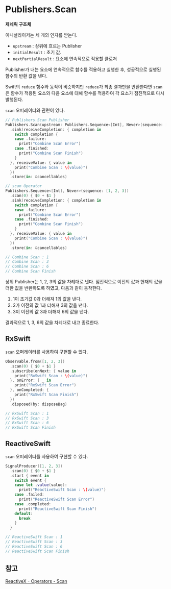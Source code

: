 # Publishers.Scan

**제네릭 구조체**

이니셜라이저는 세 개의 인자를 받는다.

- `upstream` : 상위에 흐르는 Publisher
- `initialResult` : 초기 값.
- `nextPartialResult` : 요소에 연속적으로 적용할 클로저

Publisher가 내는 요소에 연속적으로 함수를 적용하고 실행한 후, 성공적으로 실행된 함수의 반환 값을 낸다.

Swift의 `reduce` 함수와 동작이 비슷하지만 `reduce`가 최종 결과만을 반환한다면 `scan`은 함수가 적용된 요소와 다음 요소에 대해 함수를 적용하여 각 요소가 점진적으로 다시 발행된다.

`scan` 오퍼레이터와 관련이 있다.

```swift
// Publishers.Scan Publisher
Publishers.Scan(upstream: Publishers.Sequence<[Int], Never>(sequence: [1, 2, 3]), initialResult: 0) { $0 + $1 }
  .sink(receiveCompletion: { completion in
    switch completion {
    case .failure:
      print("Combine Scan Error")
    case .finished:
      print("Combine Scan Finish")
    }
  }, receiveValue: { value in
    print("Combine Scan : \(value)")
  })
  .store(in: &cancellables)

// scan Operator
Publishers.Sequence<[Int], Never>(sequence: [1, 2, 3])
  .scan(0) { $0 + $1 }
  .sink(receiveCompletion: { completion in
    switch completion {
    case .failure:
      print("Combine Scan Error")
    case .finished:
      print("Combine Scan Finish")
    }
  }, receiveValue: { value in
    print("Combine Scan : \(value)")
  })
  .store(in: &cancellables)

// Combine Scan : 1
// Combine Scan : 3
// Combine Scan : 6
// Combine Scan Finish
```

상위 Publisher는 1, 2, 3의 값을 차례대로 낸다. 점진적으로 이전의 값과 현재의 값을 더한 값을 반환하도록 하였고, 다음과 같이 동작한다.

1. 1이 초기값 0과 더해져 1의 값을 낸다.
2. 2가 이전의 값 1과 더해져 3의 값을 낸다.
3. 3이 이전의 값 3과 더해져 6의 값을 낸다.

결과적으로 1, 3, 6의 값을 차례대로 내고 종료한다.

## RxSwift

`scan` 오퍼레이터를 사용하여 구현할 수 있다.

```swift
Observable.from([1, 2, 3])
  .scan(0) { $0 + $1 }
  .subscribe(onNext: { value in
    print("RxSwift Scan : \(value)")
  }, onError: { _ in
    print("RxSwift Scan Error")
  }, onCompleted: {
    print("RxSwift Scan Finish")
  })
  .disposed(by: disposeBag)

// RxSwift Scan : 1
// RxSwift Scan : 3
// RxSwift Scan : 6
// RxSwift Scan Finish
```

## ReactiveSwift

`scan` 오퍼레이터를 사용하여 구현할 수 있다.

```swift
SignalProducer([1, 2, 3])
  .scan(0) { $0 + $1 }
  .start { event in
    switch event {
    case let .value(value):
      print("ReactiveSwift Scan : \(value)")
    case .failed:
      print("ReactiveSwift Scan Error")
    case .completed:
      print("ReactiveSwift Scan Finish")
    default:
      break
    }
  }

// ReactiveSwift Scan : 1
// ReactiveSwift Scan : 3
// ReactiveSwift Scan : 6
// ReactiveSwift Scan Finish
```

## 참고

[ReactiveX - Operators - Scan](http://reactivex.io/documentation/operators/scan.html)